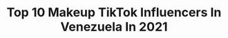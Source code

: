 ---
title: Top 10 Makeup TikTok Influencers In Venezuela In 2021
description: >-
  Find top makeup TikTok influencers in Venezuela in 2021. Most popular hashtags: #makeup #parati #foryou #fyp.
platform: TikTok
hits: 24
text_top: Identify the best TikTok accounts on inBeat.
text_bottom: Our platform aggregates 24 TikTok influencers like this in Venezuela for you to contact.
profiles:
  - username: "armakeupstudio"
    fullname: >-
      Angie Rojas
    bio: >-
      Makeup artist ! Tips, ideas tutorial y un poco de humor .Ig @armakeupstudio
    location: "Venezuela"
    followers: 9153
    engagement: 1064
    commentsToLikes: 0.030759
    id: ckcvhjlgjubzu0j231h7oif38
    verified: false
    hashtags: "#colorchallenge, #makeup, #transionchallenge, #maquillajeen15"
  - username: "trinistylist"
    fullname: >-
      Juan López
    bio: >-
      Makeup/ caracterizaciones. 🇻🇪 vzla- ccs .
    location: "Venezuela"
    followers: 64200
    engagement: 1654
    commentsToLikes: 0.027983
    id: ckc36st7jvopn0j23jadb3gj9
    verified: false
    hashtags: "#latino, #halloween, #mua, #makeuphallowen"
  - username: "edduraf"
    fullname: >-
      Eduardo Mata
    bio: >-
      #caradediva ✉️CONTACTO: eduardomataperez@gmail.com INSTAGRAM (@EDDURAF)💖
    location: "Venezuela"
    followers: 390700
    engagement: 1266
    commentsToLikes: 0.023163
    id: cka0vtkjv00780i78dnf0lsv7
    verified: false
    hashtags: "#makeup, #beauty, #parati, #comedy"
  - username: "gladysclavijo"
    fullname: >-
      Gladys Clavijo
    bio: >-
      Maquilladora profesional 👰🏻 Especialista en novias 💄 Cursos ✨Cosmetóloga
    location: "Venezuela"
    followers: 15000
    engagement: 606
    commentsToLikes: 0.033118
    id: ckdtlf183zkbv0j234zyp6a9m
    verified: false
    hashtags: "#maquillajeen15, #foryou, #eyeshadow, #parati"
  - username: "larosita.tips"
    fullname: >-
      Rosanny Salazar
    bio: >-
      Mi IG personal 👆🏻 Amo comer y maquillarme💄🤪 Mi otro IG : @LaRosita.Tips✨
    location: "Venezuela"
    followers: 18100
    engagement: 850
    commentsToLikes: 0.014203
    id: ckbfbqm6m3ybm0j23c0cm0ogc
    verified: false
    hashtags: "#hambre, #receta, #latina, #recetafacil"
  - username: "marianlugolcm"
    fullname: >-
      Marian lugo
    bio: >-
      𝐶𝑟𝑒𝑜 𝑞𝑢𝑒 𝑠𝑖𝑒𝑚𝑝𝑟𝑒 𝑝𝑜𝑑𝑒𝑚𝑜𝑠 𝑎𝑝𝑟𝑒𝑛𝑑𝑒𝑟 𝑚𝑎́𝑠🌻
    location: "Venezuela"
    followers: 57100
    engagement: 1549
    commentsToLikes: 0.010220
    id: cka0hrm0qafoy0i78r60grvoq
    verified: false
    hashtags: "#clay, #porcelanafria, #beauty, #parati"
  - username: "alteregov"
    fullname: >-
      Cleo
    bio: >-
      Si me conoces en Persona. Vete de aqui! 🤣 Instagram 👉 Alteregov
    location: "Venezuela"
    followers: 1000000
    engagement: 1272
    commentsToLikes: 0.006082
    id: ck9eqvkatz1590j78qni2lnqc
    verified: false
    hashtags: "#viral, #parati, #foryou, #makeup"
  - username: "inemesis102"
    fullname: >-
      *💖 inemesis102💖*
    bio: >-
      😈DARK QUEEN😈 dejame tocar tu corazon...y hagamos magia para que puedas sonreir
    location: "Venezuela"
    followers: 161600
    engagement: 2204
    commentsToLikes: 0.077858
    id: ckc8znjl1opwy0j238hnrcejz
    verified: false
    hashtags: "#monsterhihg, #demikas, #legiondar, #storytime"
  - username: "lorepereda7"
    fullname: >-
      💙L💚
    bio: >-
      🇻🇪 ⚠️Contest +18⚠️ Occosplay / Maquillaje / Fantasía / Gothic / Comedia
    location: "Venezuela"
    followers: 12800
    engagement: 2255
    commentsToLikes: 0.052939
    id: ckbffupahasy50j23ffx96j7r
    verified: false
    hashtags: "#challenge, #laordendelterror, #timburton, #tiktoklatino"
  - username: "baddest_bi"
    fullname: >-
      Ori🌈
    bio: >-
      18 🌈🖤⛓🧚‍♀️✨💕⚔️ Sígueme en Ig: orianatoubia_ She/Her
    location: "Venezuela"
    followers: 48800
    engagement: 2067
    commentsToLikes: 0.013659
    id: ckaci1tu61nn10i78b91to6pu
    verified: false
    hashtags: "#humor, #parati, #lgbt, #fyp"
---